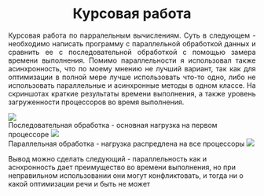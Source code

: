 <h1 align="center">Курсовая работа</h1>
<p align="justify">Курсовая работа по парралельным вычислениям. Суть в следующем - необходимо написать программу с параллельной обработкой данных и сравнить ее с последовательной обработкой с помощью замера времени выполнения.
 Помимо параллельности я использовал также асинхронность, что по моему мнению не лучший вариант, так как для оптимизации в полной мере лучше использовать что-то одно, либо не использовать параллельные и асинхронные методы в одном классе.
 На скриншотах краткие результаты времени выполнения, а также уровень загруженности процессоров во время выполнения.</p>
 <img src="https://github.com/user-attachments/assets/3a3209f5-b580-4aaf-bf70-8ba8beec4b09"><br>
 Последовательная обработка - основная нагрузка на первом процессоре
 <img src="https://github.com/user-attachments/assets/15851041-48e5-448c-a156-054214070f5e"><br>
 Параллельная обработка - нагрузка распредлена на все процессоры
 <img src="https://github.com/user-attachments/assets/08e403e6-c51f-4a46-9fcc-bd0344f18c4a"><br>
<p>Вывод можно сделать следующий - параллельность как и аснхронность дает преимущество во времени выполнения, но при неправильном использовании они могут конфликтовать, и тогда ни о какой оптимизации речи и быть не может</p>


